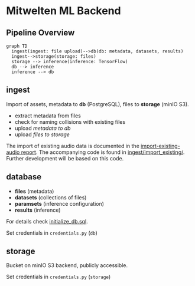 # Mitwelten ML Backend

## Pipeline Overview

```mermaid
graph TD
  ingest(ingest: file upload)-->db(db: metadata, datasets, results)
  ingest-->storage(storage: files)
  storage --> inference(inference: TensorFlow)
  db --> inference
  inference --> db
```

## ingest

Import of assets, metadata to __db__ (PostgreSQL), files to __storage__ (minIO S3).

- extract metadata from files
- check for naming collisions with existing files
- upload _metadata to db_
- upload _files to storage_

The import of existing audio data is documented in the [import-existing-audio report](./ingest/report_import-existing-audio.md).
The accompanying code is found in [ingest/import_existing/](./ingest/import_existing/). Further development will be based on this code.

## database

- __files__ (metadata)
- __datasets__ (collections of files)
- __paramsets__ (inference configuration)
- __results__ (inference)

For details check [initialize_db.sql](./database/initialize_db.sql).

Set credentials in `credentials.py` (`db`)

## storage

Bucket on minIO S3 backend, publicly accessible.

Set credentials in `credentials.py` (`storage`)
